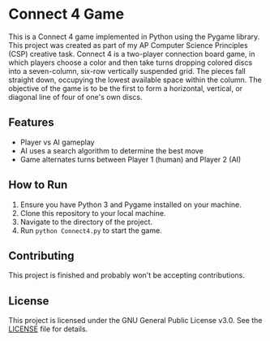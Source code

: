 # Connect 4 Game

This is a Connect 4 game implemented in Python using the Pygame library. This project was created as part of my AP Computer Science Principles (CSP) creative task. Connect 4 is a two-player connection board game, in which players choose a color and then take turns dropping colored discs into a seven-column, six-row vertically suspended grid. The pieces fall straight down, occupying the lowest available space within the column. The objective of the game is to be the first to form a horizontal, vertical, or diagonal line of four of one's own discs.

## Features

- Player vs AI gameplay
- AI uses a search algorithm to determine the best move
- Game alternates turns between Player 1 (human) and Player 2 (AI)

## How to Run

1. Ensure you have Python 3 and Pygame installed on your machine.
2. Clone this repository to your local machine.
3. Navigate to the directory of the project.
4. Run `python Connect4.py` to start the game.

## Contributing

This project is finished and probably won't be accepting contributions.

## License

This project is licensed under the GNU General Public License v3.0. See the [LICENSE](LICENSE) file for details.